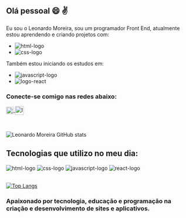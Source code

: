 ## Olá pessoal :smile: :v:

Eu sou o Leonardo Moreira, sou um programador Front End, atualmente estou aprendendo e criando projetos com:

  - <img src="https://img.shields.io/badge/HTML5-E34F26?style=for-the-badge&logo=html5&logoColor=white" alt="html-logo">
  - <img src="https://img.shields.io/badge/CSS3-1572B6?style=for-the-badge&logo=css3&logoColor=white" alt="css-logo">
  
Também estou iniciando os estudos em:

- <img src="https://img.shields.io/badge/JavaScript-323330?style=for-the-badge&logo=javascript&logoColor=F7DF1E" alt="javascript-logo">
- <img src="https://img.shields.io/badge/React-20232A?style=for-the-badge&logo=react&logoColor=61DAFB" alt="logo-react">

### Conecte-se comigo nas redes abaixo:

<p>
<a href="https://www.linkedin.com/in/leonardo-miguel-21b863a9/" target="_blank">
    <img align="center" alt="logo-linkedin" width="20px" src="https://static-00.iconduck.com/assets.00/linkedin-icon-512x512-dhkaf9ri.png">
  </a>
<a href="https://www.instagram.com/leomiguel1/" target="_blank">
    <img align="center" alt="logo-instagram" width="24px" src="https://cdn.icon-icons.com/icons2/3406/PNG/512/instagram_logo_icon_216343.png">
  </a>
</p>
<br>

![Leonardo Moreira GitHub stats](https://github-readme-stats.vercel.app/api?username=LeoMoreira96&show_icons=true&theme=radical)

## Tecnologias que utilizo no meu dia:

<div style="display: inline_block">
    <img align="center" alt="html-logo" src="https://img.shields.io/badge/HTML5-E34F26?style=for-the-badge&logo=html5&logoColor=white">
    <img align="center" alt="css-logo" src="https://img.shields.io/badge/CSS3-1572B6?style=for-the-badge&logo=css3&logoColor=white">
    <img align="center" alt="javascript-logo" src="https://img.shields.io/badge/JavaScript-323330?style=for-the-badge&logo=javascript&logoColor=F7DF1E">
    <img align="center" alt="react-logo" src="https://img.shields.io/badge/React-20232A?style=for-the-badge&logo=react&logoColor=61DAFB">
</div><br>

[![Top Langs](https://github-readme-stats.vercel.app/api/top-langs/?username=LeoMoreira96)](https://github.com/anuraghazra/github-readme-stats)

### Apaixonado por tecnologia, educação e programação na criação e desenvolvimento de sites e aplicativos.


